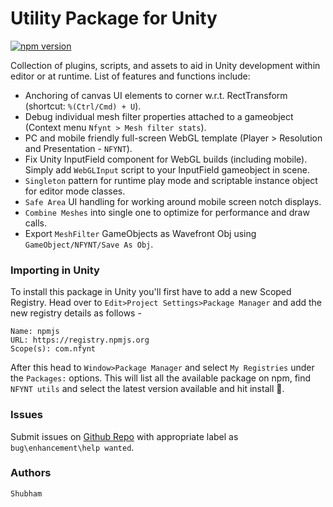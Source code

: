 # Utility Package for Unity

[![npm version](https://badge.fury.io/js/com.nfynt.utils.svg)](https://badge.fury.io/js/com.nfynt.utils)

Collection of plugins, scripts, and assets to aid in Unity development within editor or at runtime. List of features and functions include:
- Anchoring of canvas UI elements to corner w.r.t. RectTransform (shortcut: `%(Ctrl/Cmd) + U`).
- Debug individual mesh filter properties attached to a gameobject (Context menu `Nfynt > Mesh filter stats`).
- PC and mobile friendly full-screen WebGL template (Player > Resolution and Presentation - `NFYNT`).
- Fix Unity InputField component for WebGL builds (including mobile). Simply add `WebGLInput` script to your InputField gameobject in scene.
- `Singleton` pattern for runtime play mode and scriptable instance object for editor mode classes.
- `Safe Area` UI handling for working around mobile screen notch displays.
- `Combine Meshes` into single one to optimize for performance and draw calls.
- Export `MeshFilter` GameObjects as Wavefront Obj using `GameObject/NFYNT/Save As Obj`.

### Importing in Unity

To install this package in Unity you'll first have to add a new Scoped Registry. Head over to `Edit>Project Settings>Package Manager` and add the new registry details as follows - 
```
Name: npmjs
URL: https://registry.npmjs.org
Scope(s): com.nfynt
```

After this head to `Window>Package Manager` and select `My Registries` under the `Packages:` options. This will list all the available package on npm, find `NFYNT utils` and select the latest version available and hit install 🚀.

### Issues
Submit issues on [Github Repo](https://github.com/nfynt/com.nfynt.utils/issues) with appropriate label as `bug\enhancement\help wanted`.

### Authors
```
Shubham
```
